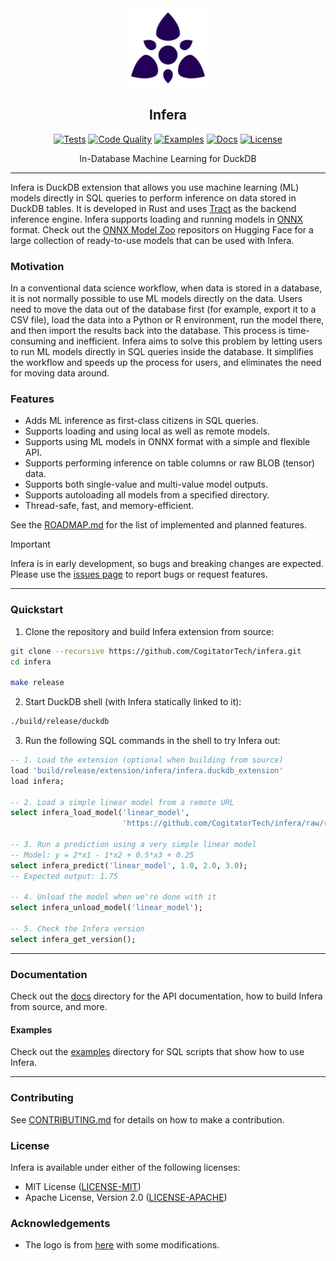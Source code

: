 <div align="center">
  <picture>
    <img alt="Infera Logo" src="logo.svg" height="25%" width="25%">
  </picture>
<br>

<h2>Infera</h2>

[![Tests](https://img.shields.io/github/actions/workflow/status/CogitatorTech/infera/tests.yml?label=tests&style=flat&labelColor=282c34&logo=github)](https://github.com/CogitatorTech/infera/actions/workflows/tests.yml)
[![Code Quality](https://img.shields.io/codefactor/grade/github/CogitatorTech/infera?label=quality&style=flat&labelColor=282c34&logo=codefactor)](https://www.codefactor.io/repository/github/CogitatorTech/infera)
[![Examples](https://img.shields.io/badge/examples-view-green?style=flat&labelColor=282c34&logo=github)](https://github.com/CogitatorTech/infera/tree/main/docs/examples)
[![Docs](https://img.shields.io/badge/docs-view-blue?style=flat&labelColor=282c34&logo=read-the-docs)](https://github.com/CogitatorTech/infera/tree/main/docs)
[![License](https://img.shields.io/badge/license-MIT%2FApache--2.0-007ec6?style=flat&labelColor=282c34&logo=open-source-initiative)](https://github.com/CogitatorTech/infera)

In-Database Machine Learning for DuckDB

</div>

---

Infera is DuckDB extension that allows you use machine learning (ML) models directly in SQL queries to perform inference
on data stored in DuckDB tables.
It is developed in Rust and uses [Tract](https://github.com/snipsco/tract) as the backend inference engine.
Infera supports loading and running models in [ONNX](https://onnx.ai/) format.
Check out the [ONNX Model Zoo](https://huggingface.co/onnxmodelzoo) repositors on Hugging Face for a large
collection of ready-to-use models that can be used with Infera.

### Motivation

In a conventional data science workflow, when data is stored in a database, it is not normally possible to use ML models
directly on the data.
Users need to move the data out of the database first (for example, export it to a CSV file), load the data into a
Python or R environment, run the model there, and then import the results back into the database.
This process is time-consuming and inefficient.
Infera aims to solve this problem by letting users to run ML models directly in SQL queries inside the database.
It simplifies the workflow and speeds up the process for users, and eliminates the need for moving data around.

### Features

- Adds ML inference as first-class citizens in SQL queries.
- Supports loading and using local as well as remote models.
- Supports using ML models in ONNX format with a simple and flexible API.
- Supports performing inference on table columns or raw BLOB (tensor) data.
- Supports both single-value and multi-value model outputs.
- Supports autoloading all models from a specified directory.
- Thread-safe, fast, and memory-efficient.

See the [ROADMAP.md](ROADMAP.md) for the list of implemented and planned features.

> [!IMPORTANT]
> Infera is in early development, so bugs and breaking changes are expected.
> Please use the [issues page](https://github.com/CogitatorTech/infera/issues) to report bugs or request features.

---

### Quickstart

1. Clone the repository and build Infera extension from source:

```bash
git clone --recursive https://github.com/CogitatorTech/infera.git
cd infera

make release
```

2. Start DuckDB shell (with Infera statically linked to it):

```bash
./build/release/duckdb
```

3. Run the following SQL commands in the shell to try Infera out:

```sql
-- 1. Load the extension (optional when building from source)
load 'build/release/extension/infera/infera.duckdb_extension'
load infera;

-- 2. Load a simple linear model from a remote URL
select infera_load_model('linear_model',
                         'https://github.com/CogitatorTech/infera/raw/refs/heads/main/test/models/linear.onnx');

-- 3. Run a prediction using a very simple linear model
-- Model: y = 2*x1 - 1*x2 + 0.5*x3 + 0.25
select infera_predict('linear_model', 1.0, 2.0, 3.0);
-- Expected output: 1.75

-- 4. Unload the model when we're done with it
select infera_unload_model('linear_model');

-- 5. Check the Infera version
select infera_get_version();
````

---

### Documentation

Check out the [docs](docs/README.md) directory for the API documentation, how to build Infera from source, and more.

#### Examples

Check out the [examples](docs/examples) directory for SQL scripts that show how to use Infera.

---

### Contributing

See [CONTRIBUTING.md](CONTRIBUTING.md) for details on how to make a contribution.

### License

Infera is available under either of the following licenses:

* MIT License ([LICENSE-MIT](LICENSE-MIT))
* Apache License, Version 2.0 ([LICENSE-APACHE](LICENSE-APACHE))

### Acknowledgements

* The logo is from [here](https://www.svgrepo.com/svg/499306/overmind) with some modifications.
